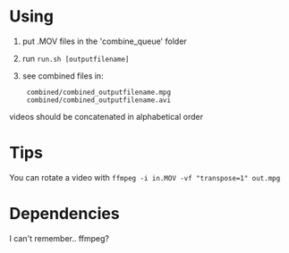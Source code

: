 # Using

1) put .MOV files in the 'combine_queue' folder

2) run `run.sh [outputfilename]`

3) see combined files in:  

        combined/combined_outputfilename.mpg
        combined/combined_outputfilename.avi

videos should be concatenated in alphabetical order

# Tips

You can rotate a video with `ffmpeg -i in.MOV -vf "transpose=1" out.mpg`


# Dependencies

I can't remember.. ffmpeg?



